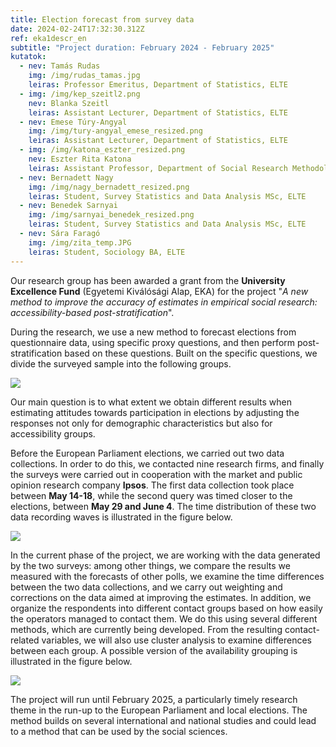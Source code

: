 ```yaml
---
title: Election forecast from survey data
date: 2024-02-24T17:32:30.312Z
ref: eka1descr_en
subtitle: "Project duration: February 2024 - February 2025"
kutatok:
  - nev: Tamás Rudas
    img: /img/rudas_tamas.jpg
    leiras: Professor Emeritus, Department of Statistics, ELTE
  - img: /img/kep_szeitl2.png
    nev: Blanka Szeitl
    leiras: Assistant Lecturer, Department of Statistics, ELTE
  - nev: Emese Túry-Angyal
    img: /img/tury-angyal_emese_resized.png
    leiras: Assistant Lecturer, Department of Statistics, ELTE
  - img: /img/katona_eszter_resized.png
    nev: Eszter Rita Katona
    leiras: Assistant Professor, Department of Social Research Methodology, ELTE
  - nev: Bernadett Nagy
    img: /img/nagy_bernadett_resized.png
    leiras: Student, Survey Statistics and Data Analysis MSc, ELTE
  - nev: Benedek Sarnyai
    img: /img/sarnyai_benedek_resized.png
    leiras: Student, Survey Statistics and Data Analysis MSc, ELTE
  - nev: Sára Faragó
    img: /img/zita_temp.JPG
    leiras: Student, Sociology BA, ELTE
---
```

Our research group has been awarded a grant from the **University Excellence Fund** (Egyetemi Kiválósági Alap, EKA) for the project "*A new method to improve the accuracy of estimates in empirical social research: accessibility-based post-stratification*".

During the research, we use a new method to forecast elections from questionnaire data, using specific proxy questions, and then perform post-stratification based on these questions. Built on the specific questions, we divide the surveyed sample into the following groups.

![](/img/eka_savdiagram_abra_en.png)

Our main question is to what extent we obtain different results when estimating attitudes towards participation in elections by adjusting the responses not only for demographic characteristics but also for accessibility groups. 

Before the European Parliament elections, we carried out two data collections. In order to do this, we contacted nine research firms, and finally the surveys were carried out in cooperation with the market and public opinion research company **Ipsos**. The first data collection took place between **May 14-18**, while the second query was timed closer to the elections, between **May 29 and June 4**. The time distribution of these two data recording waves is illustrated in the figure below.

![](/img/eka_adatfelvetel_abra_en.png)

In the current phase of the project, we are working with the data generated by the two surveys: among other things, we compare the results we measured with the forecasts of other polls, we examine the time differences between the two data collections, and we carry out weighting and corrections on the data aimed at improving the estimates. In addition, we organize the respondents into different contact groups based on how easily the operators managed to contact them. We do this using several different methods, which are currently being developed. From the resulting contact-related variables, we will also use cluster analysis to examine differences between each group. A possible version of the availability grouping is illustrated in the figure below.

![](/img/eka_elerhetoseg_donut_cut.png)

The project will run until February 2025, a particularly timely research theme in the run-up to the European Parliament and local elections. The method builds on several international and national studies and could lead to a method that can be used by the social sciences.
